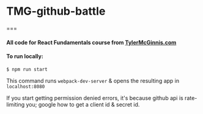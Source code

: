 # TMG-github-battle
===

#### All code for React Fundamentals course from [TylerMcGinnis.com](https://learn.tylermcginnis.com/courses/)

#### To run locally:

`$ npm run start`

This command runs `webpack-dev-server` & opens the resulting app in `localhost:8080`

If you start getting permission denied errors, it's because github api is rate-limiting you; google how to get a client id & secret id.